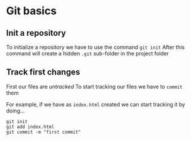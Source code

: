 # Git basics 
## Init a repository

To initialize a repository we have to use the command `git init`
After this command will create a hidden `.git` sub-folder in the project folder

## Track first changes

First our files are *untracked*
To start tracking our files we have to `commit` them


For example, if we have as `index.html` created we can start tracking it by doing...

```
git init
git add index.html
git commit -m "first commit"
```

